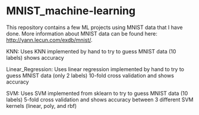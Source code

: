 # MNIST_machine-learning

This repository contains a few ML projects using MNIST data that I have done. More information about MNIST data can be found here: http://yann.lecun.com/exdb/mnist/.

KNN:
Uses KNN implemented by hand to try to guess MNIST data (10 labels)
shows accuracy 

Linear_Regression:
Uses linear regression implemented by hand to try to guess MNIST data (only 2 labels)
10-fold cross validation and shows accuracy

SVM:
Uses SVM implemented from sklearn to try to guess MNIST data (10 labels)
5-fold cross validation and shows accuracy between 3 different SVM kernels (linear, poly, and rbf)

